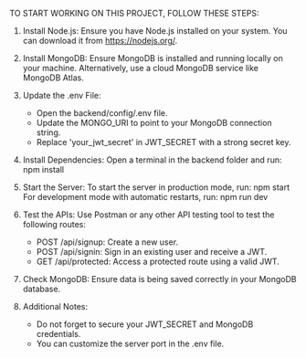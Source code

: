 
TO START WORKING ON THIS PROJECT, FOLLOW THESE STEPS:

1. Install Node.js:
   Ensure you have Node.js installed on your system. You can download it from https://nodejs.org/.

2. Install MongoDB:
   Ensure MongoDB is installed and running locally on your machine.
   Alternatively, use a cloud MongoDB service like MongoDB Atlas.

3. Update the .env File:
   - Open the backend/config/.env file.
   - Update the MONGO_URI to point to your MongoDB connection string.
   - Replace 'your_jwt_secret' in JWT_SECRET with a strong secret key.

4. Install Dependencies:
   Open a terminal in the backend folder and run:
       npm install

5. Start the Server:
   To start the server in production mode, run:
       npm start
   For development mode with automatic restarts, run:
       npm run dev

6. Test the APIs:
   Use Postman or any other API testing tool to test the following routes:
   - POST /api/signup: Create a new user.
   - POST /api/signin: Sign in an existing user and receive a JWT.
   - GET /api/protected: Access a protected route using a valid JWT.

7. Check MongoDB:
   Ensure data is being saved correctly in your MongoDB database.

8. Additional Notes:
   - Do not forget to secure your JWT_SECRET and MongoDB credentials.
   - You can customize the server port in the .env file.
